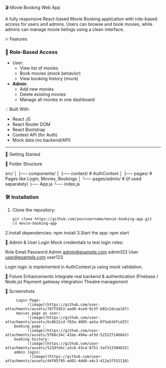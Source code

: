 🎬 Movie Booking Web App

A fully responsive React-based Movie Booking application with role-based access for users and admins. Users can browse and book movies, while admins can manage movie listings using a clean interface.


🔥 Features

### 👥 Role-Based Access
- User:
  - View list of movies
  - Book movies (mock behavior)
  - View booking history (mock)
- **Admin**:
  - Add new movies
  - Delete existing movies
  - Manage all movies in one dashboard

💡 Built With
- React JS
- React Router DOM
- React Bootstrap
- Context API (for Auth)
- Mock data (no backend/API)

---
🚀 Getting Started

 📁 Folder Structure

 src/
│
├── components/
│ ├── context/ # AuthContext
│ ├── pages/ # Pages like Login, Movies, Bookings
│ └── pages/admin/ # (if used separately)
├── App.js
└── index.js


### 🛠️ Installation

1. Clone the repository:
   ```bash
   git clone https://github.com/yourusername/movie-booking-app.git
   cd movie-booking-app
2.Install dependencies:
       npm install
3.Start the app:
        npm start


        
🔐 Admin & User Login
Mock credentials to test login roles:

Role	Email	Password
Admin	admin@example.com	admin123
User	user@example.com	user123

Login logic is implemented in AuthContext.js using mock validation.

🧠 Future Enhancements
         Integrate real backend & authentication (Firebase / Node.js)
         Payment gateway integration
         Theatre management


         
📸 Screenshots


         Login Page:
              ![image](https://github.com/user-attachments/assets/787f5d53-aad9-4ce9-9c3f-b02c2dcaa16f)
         movies page as user:
              ![image](https://github.com/user-attachments/assets/6c0b22cd-f83a-4005-ae5a-075eb34fcd25)
        booking page :
              ![image](https://github.com/user-attachments/assets/5f68c34c-41be-494a-af3d-525227146643)
        booking history:
              ![image](https://github.com/user-attachments/assets/523dfe6c-a3c6-43c4-8751-3af313394833)
        admin login:
               ![image](https://github.com/user-attachments/assets/44f05795-ed02-4dd8-a4c3-412e2f552110)

 
                  


